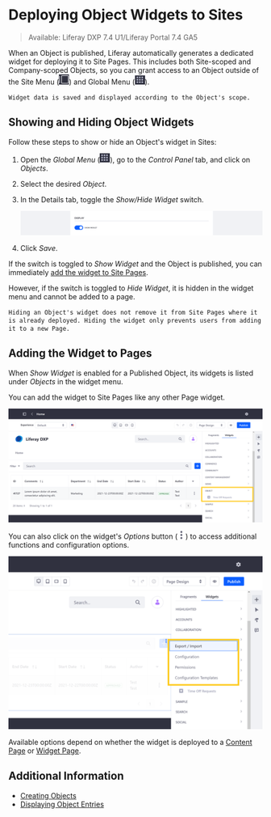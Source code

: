 # Deploying Object Widgets to Sites

> Available: Liferay DXP 7.4 U1/Liferay Portal 7.4 GA5

When an Object is published, Liferay automatically generates a dedicated widget for deploying it to Site Pages. This includes both Site-scoped and Company-scoped Objects, so you can grant access to an Object outside of the Site Menu (![Site Menu](../../images/icon-menu.png)) and Global Menu (![Global Menu](../../images/icon-applications-menu.png)).

```{note}
Widget data is saved and displayed according to the Object's scope.
```

## Showing and Hiding Object Widgets

Follow these steps to show or hide an Object's widget in Sites:

1. Open the *Global Menu* (![Global Menu](../../images/icon-applications-menu.png)), go to the *Control Panel* tab, and click on *Objects*.

1. Select the desired *Object*.

1. In the Details tab, toggle the *Show/Hide Widget* switch.

   ![Toggle the Show/Hide Widget switch.](./deploying-object-widgets-to-sites/images/01.png)

1. Click *Save*.

If the switch is toggled to *Show Widget* and the Object is published, you can immediately [add the widget to Site Pages](#adding-the-widget-to-pages).

However, if the switch is toggled to *Hide Widget*, it is hidden in the widget menu and cannot be added to a page.

```{note}
Hiding an Object's widget does not remove it from Site Pages where it is already deployed. Hiding the widget only prevents users from adding it to a new Page.
```

## Adding the Widget to Pages

When *Show Widget* is enabled for a Published Object, its widgets is listed under *Objects* in the widget menu.

You can add the widget to Site Pages like any other Page widget.

![Add Object widgets to Site Pages.](./deploying-object-widgets-to-sites/images/02.png)

You can also click on the widget's *Options* button (![Options Button](../../images/icon-actions.png)) to access additional functions and configuration options.

![Click the Options button to access additional functions and configuration options.](./deploying-object-widgets-to-sites/images/03.png)

Available options depend on whether the widget is deployed to a [Content Page](../../site-building/creating-pages/building-and-managing-content-pages/using-widgets-on-a-content-page.md) or [Widget Page](../../site-building/creating-pages/using_widget_pages.html).

## Additional Information

* [Creating Objects](./creating-and-managing-objects/creating-objects.md)
* [Displaying Object Entries](./displaying-object-entries.md)
